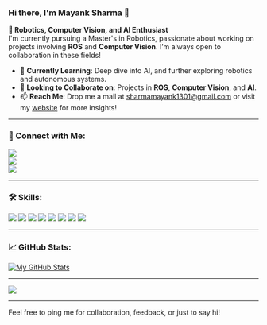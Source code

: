 ### Hi there, I'm Mayank Sharma 👋

**👀 Robotics, Computer Vision, and AI Enthusiast**  
I'm currently pursuing a Master's in Robotics, passionate about working on projects involving **ROS** and **Computer Vision**. I’m always open to collaboration in these fields!

- 🌱 **Currently Learning**: Deep dive into AI, and further exploring robotics and autonomous systems.
- 💼 **Looking to Collaborate on**: Projects in **ROS**, **Computer Vision**, and **AI**.
- 📫 **Reach Me**: Drop me a mail at [sharmamayank1301@gmail.com](mailto:sharmamayank1301@gmail.com) or visit my [website](https://mayankysharma.github.io/) for more insights!

---

### 🔗 Connect with Me:

<a href="https://www.linkedin.com/in/mayankysharma/"><img src="https://img.shields.io/badge/LinkedIn-0077B5?style=for-the-badge&logo=linkedin&logoColor=white"></a>  
<a href="mailto:sharmamayank1301@gmail.com"><img src="https://img.shields.io/badge/Email-D14836?style=for-the-badge&logo=gmail&logoColor=white"></a>  
<a href="https://mayankysharma.github.io/"><img src="https://img.shields.io/badge/Website-4285F4?style=for-the-badge&logo=google-chrome&logoColor=white"></a>  

---

### 🛠️ Skills:

<p>
<img src="https://img.shields.io/badge/Python-3776AB?style=for-the-badge&logo=python&logoColor=white"> 
<img src="https://img.shields.io/badge/C-00599C?style=for-the-badge&logo=c&logoColor=white"> 
<img src="https://img.shields.io/badge/C%2B%2B-00599C?style=for-the-badge&logo=c%2B%2B&logoColor=white"> 
<img src="https://img.shields.io/badge/PyTorch-EE4C2C?style=for-the-badge&logo=PyTorch&logoColor=white">
<img src="https://img.shields.io/badge/Numpy-777BB4?style=for-the-badge&logo=numpy&logoColor=white"> 
<img src="https://img.shields.io/badge/scikit_learn-F7931E?style=for-the-badge&logo=scikit-learn&logoColor=white"> 
<img src="https://img.shields.io/badge/OpenCV-27338e?style=for-the-badge&logo=OpenCV&logoColor=white"> 
<img src="https://img.shields.io/badge/ROS-22314E?style=for-the-badge&logo=ROS&logoColor=white">
</p>

---

### 📈 GitHub Stats:

[![My GitHub Stats](https://github-readme-stats.vercel.app/api/?username=mayankysharma&count_private=true&theme=tokyonight&showicons=true)](https://github.com/mayankysharma)

---

<p align="left">
    <img src="https://komarev.com/ghpvc/?username=mayankysharma&style=for-the-badge"/>
</p>

---

Feel free to ping me for collaboration, feedback, or just to say hi!
